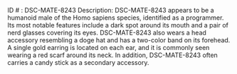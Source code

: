 ID # : DSC-MATE-8243
Description: DSC-MATE-8243 appears to be a humanoid male of the Homo sapiens species, identified as a programmer. Its most notable features include a dark spot around its mouth and a pair of nerd glasses covering its eyes. DSC-MATE-8243 also wears a head accessory resembling a doge hat and has a two-color band on its forehead. A single gold earring is located on each ear, and it is commonly seen wearing a red scarf around its neck. In addition, DSC-MATE-8243 often carries a candy stick as a secondary accessory.